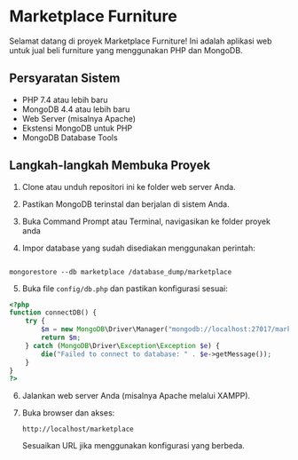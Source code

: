 # Marketplace Furniture

Selamat datang di proyek Marketplace Furniture! Ini adalah aplikasi web untuk jual beli furniture yang menggunakan PHP dan MongoDB.

## Persyaratan Sistem

- PHP 7.4 atau lebih baru
- MongoDB 4.4 atau lebih baru
- Web Server (misalnya Apache)
- Ekstensi MongoDB untuk PHP
- MongoDB Database Tools

## Langkah-langkah Membuka Proyek

1. Clone atau unduh repositori ini ke folder web server Anda.

2. Pastikan MongoDB terinstal dan berjalan di sistem Anda.

3. Buka Command Prompt atau Terminal, navigasikan ke folder proyek anda

4. Impor database yang sudah disediakan menggunakan perintah:

```

mongorestore --db marketplace /database_dump/marketplace

```

5. Buka file `config/db.php` dan pastikan konfigurasi sesuai:

```php
<?php
function connectDB() {
    try {
        $m = new MongoDB\Driver\Manager("mongodb://localhost:27017/marketplace");
        return $m;
    } catch (MongoDB\Driver\Exception\Exception $e) {
        die("Failed to connect to database: " . $e->getMessage());
    }
}
?>
```

6. Jalankan web server Anda (misalnya Apache melalui XAMPP).

7. Buka browser dan akses:
   ```
   http://localhost/marketplace
   ```
   Sesuaikan URL jika menggunakan konfigurasi yang berbeda.
